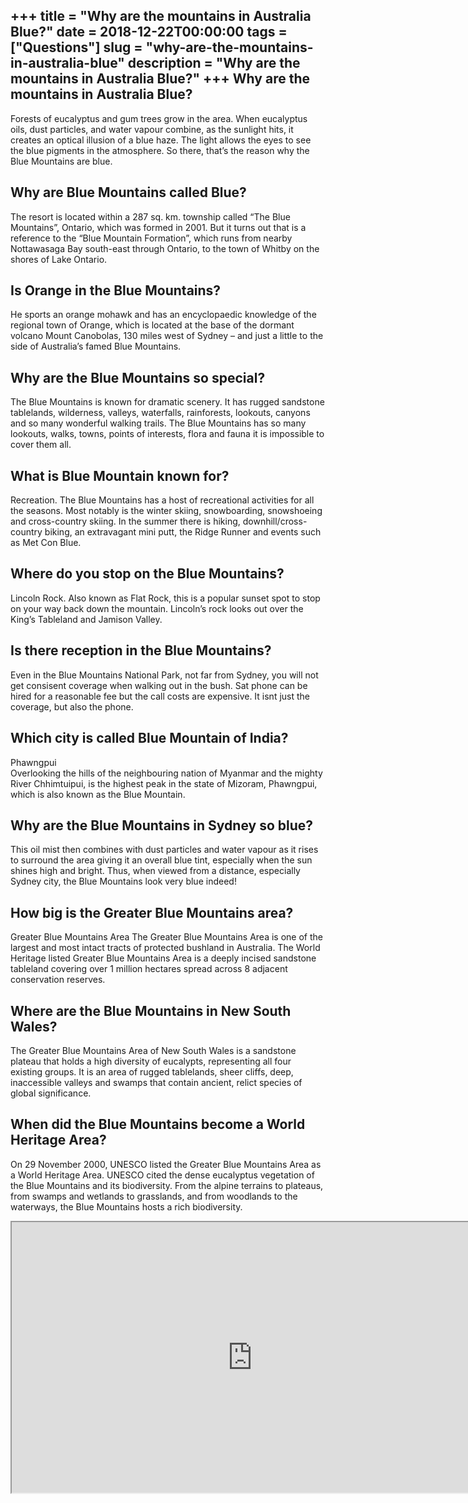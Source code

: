 +++
title = "Why are the mountains in Australia Blue?"
date = 2018-12-22T00:00:00
tags = ["Questions"]
slug = "why-are-the-mountains-in-australia-blue"
description = "Why are the mountains in Australia Blue?"
+++
Why are the mountains in Australia Blue?
----------------------------------------

Forests of eucalyptus and gum trees grow in the area. When eucalyptus oils, dust particles, and water vapour combine, as the sunlight hits, it creates an optical illusion of a blue haze. The light allows the eyes to see the blue pigments in the atmosphere. So there, that’s the reason why the Blue Mountains are blue.

Why are Blue Mountains called Blue?
-----------------------------------

The resort is located within a 287 sq. km. township called “The Blue Mountains”, Ontario, which was formed in 2001. But it turns out that is a reference to the “Blue Mountain Formation”, which runs from nearby Nottawasaga Bay south-east through Ontario, to the town of Whitby on the shores of Lake Ontario.

Is Orange in the Blue Mountains?
--------------------------------

He sports an orange mohawk and has an encyclopaedic knowledge of the regional town of Orange, which is located at the base of the dormant volcano Mount Canobolas, 130 miles west of Sydney – and just a little to the side of Australia’s famed Blue Mountains.

Why are the Blue Mountains so special?
--------------------------------------

The Blue Mountains is known for dramatic scenery. It has rugged sandstone tablelands, wilderness, valleys, waterfalls, rainforests, lookouts, canyons and so many wonderful walking trails. The Blue Mountains has so many lookouts, walks, towns, points of interests, flora and fauna it is impossible to cover them all.

What is Blue Mountain known for?
--------------------------------

Recreation. The Blue Mountains has a host of recreational activities for all the seasons. Most notably is the winter skiing, snowboarding, snowshoeing and cross-country skiing. In the summer there is hiking, downhill/cross-country biking, an extravagant mini putt, the Ridge Runner and events such as Met Con Blue.

Where do you stop on the Blue Mountains?
----------------------------------------

Lincoln Rock. Also known as Flat Rock, this is a popular sunset spot to stop on your way back down the mountain. Lincoln’s rock looks out over the King’s Tableland and Jamison Valley.

Is there reception in the Blue Mountains?
-----------------------------------------

Even in the Blue Mountains National Park, not far from Sydney, you will not get consisent coverage when walking out in the bush. Sat phone can be hired for a reasonable fee but the call costs are expensive. It isnt just the coverage, but also the phone.

Which city is called Blue Mountain of India?
--------------------------------------------

Phawngpui  
Overlooking the hills of the neighbouring nation of Myanmar and the mighty River Chhimtuipui, is the highest peak in the state of Mizoram, Phawngpui, which is also known as the Blue Mountain.

Why are the Blue Mountains in Sydney so blue?
---------------------------------------------

This oil mist then combines with dust particles and water vapour as it rises to surround the area giving it an overall blue tint, especially when the sun shines high and bright. Thus, when viewed from a distance, especially Sydney city, the Blue Mountains look very blue indeed!

How big is the Greater Blue Mountains area?
-------------------------------------------

Greater Blue Mountains Area The Greater Blue Mountains Area is one of the largest and most intact tracts of protected bushland in Australia. The World Heritage listed Greater Blue Mountains Area is a deeply incised sandstone tableland covering over 1 million hectares spread across 8 adjacent conservation reserves.

Where are the Blue Mountains in New South Wales?
------------------------------------------------

The Greater Blue Mountains Area of New South Wales is a sandstone plateau that holds a high diversity of eucalypts, representing all four existing groups. It is an area of rugged tablelands, sheer cliffs, deep, inaccessible valleys and swamps that contain ancient, relict species of global significance.

When did the Blue Mountains become a World Heritage Area?
---------------------------------------------------------

On 29 November 2000, UNESCO listed the Greater Blue Mountains Area as a World Heritage Area. UNESCO cited the dense eucalyptus vegetation of the Blue Mountains and its biodiversity. From the alpine terrains to plateaus, from swamps and wetlands to grasslands, and from woodlands to the waterways, the Blue Mountains hosts a rich biodiversity.

<iframe allow="accelerometer; autoplay; clipboard-write; encrypted-media; gyroscope; picture-in-picture" allowfullscreen="" class="__youtube_prefs__  epyt-is-override  no-lazyload" data-no-lazy="1" data-origheight="433" data-origwidth="770" data-skipgform_ajax_framebjll="" height="433" id="_ytid_86283" loading="lazy" src="https://www.youtube.com/embed/hfuI3t7W_tk?enablejsapi=1&autoplay=0&cc_load_policy=0&cc_lang_pref=&iv_load_policy=1&loop=0&modestbranding=0&rel=1&fs=1&playsinline=0&autohide=2&theme=dark&color=red&controls=1&" title="YouTube player" width="770"></iframe>